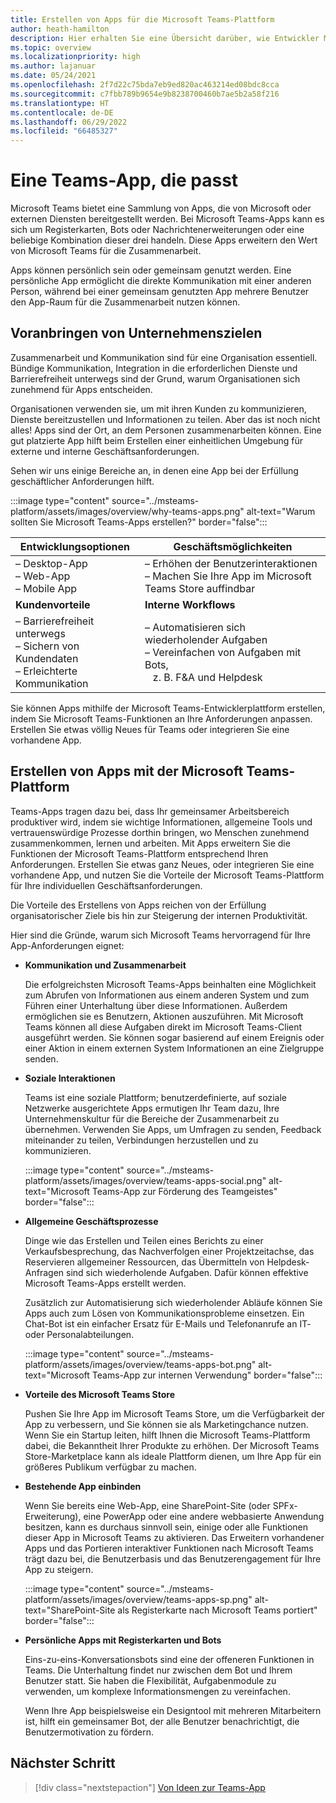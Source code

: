 ```yaml
---
title: Erstellen von Apps für die Microsoft Teams-Plattform
author: heath-hamilton
description: Hier erhalten Sie eine Übersicht darüber, wie Entwickler Microsoft Teams-Features mit benutzerdefinierten Apps erweitern können.
ms.topic: overview
ms.localizationpriority: high
ms.author: lajanuar
ms.date: 05/24/2021
ms.openlocfilehash: 2f7d22c75bda7eb9ed820ac463214ed08bdc8cca
ms.sourcegitcommit: c7fbb789b9654e9b8238700460b7ae5b2a58f216
ms.translationtype: HT
ms.contentlocale: de-DE
ms.lasthandoff: 06/29/2022
ms.locfileid: "66485327"
---
```

# <a name="teams-app-that-fits"></a>Eine Teams-App, die passt

Microsoft Teams bietet eine Sammlung von Apps, die von Microsoft oder externen Diensten bereitgestellt werden. Bei Microsoft Teams-Apps kann es sich um Registerkarten, Bots oder Nachrichtenerweiterungen oder eine beliebige Kombination dieser drei handeln. Diese Apps erweitern den Wert von Microsoft Teams für die Zusammenarbeit.

Apps können persönlich sein oder gemeinsam genutzt werden. Eine persönliche App ermöglicht die direkte Kommunikation mit einer anderen Person, während bei einer gemeinsam genutzten App mehrere Benutzer den App-Raum für die Zusammenarbeit nutzen können.

## <a name="driving-organizational-goals"></a>Voranbringen von Unternehmenszielen

Zusammenarbeit und Kommunikation sind für eine Organisation essentiell. Bündige Kommunikation, Integration in die erforderlichen Dienste und Barrierefreiheit unterwegs sind der Grund, warum Organisationen sich zunehmend für Apps entscheiden.

Organisationen verwenden sie, um mit ihren Kunden zu kommunizieren, Dienste bereitzustellen und Informationen zu teilen. Aber das ist noch nicht alles! Apps sind der Ort, an dem Personen zusammenarbeiten können. Eine gut platzierte App hilft beim Erstellen einer einheitlichen Umgebung für externe und interne Geschäftsanforderungen.

Sehen wir uns einige Bereiche an, in denen eine App bei der Erfüllung geschäftlicher Anforderungen hilft.

:::image type="content" source="../msteams-platform/assets/images/overview/why-teams-apps.png" alt-text="Warum sollten Sie Microsoft Teams-Apps erstellen?" border="false":::

| **Entwicklungsoptionen** | **Geschäftsmöglichkeiten** |
| --- | --- |
| – Desktop-App <br> – Web-App <br> – Mobile App | – Erhöhen der Benutzerinteraktionen <br> – Machen Sie Ihre App im Microsoft Teams Store auffindbar |
| **Kundenvorteile** | **Interne Workflows** |
| – Barrierefreiheit unterwegs <br> – Sichern von Kundendaten <br> – Erleichterte Kommunikation | – Automatisieren sich wiederholender Aufgaben <br> – Vereinfachen von Aufgaben mit Bots, <br> &nbsp;&nbsp; z. B. F&A und Helpdesk |

Sie können Apps mithilfe der Microsoft Teams-Entwicklerplattform erstellen, indem Sie Microsoft Teams-Funktionen an Ihre Anforderungen anpassen. Erstellen Sie etwas völlig Neues für Teams oder integrieren Sie eine vorhandene App.

## <a name="build-apps-with-microsoft-teams-platform"></a>Erstellen von Apps mit der Microsoft Teams-Plattform

Teams-Apps tragen dazu bei, dass Ihr gemeinsamer Arbeitsbereich produktiver wird, indem sie wichtige Informationen, allgemeine Tools und vertrauenswürdige Prozesse dorthin bringen, wo Menschen zunehmend zusammenkommen, lernen und arbeiten. Mit Apps erweitern Sie die Funktionen der Microsoft Teams-Plattform entsprechend Ihren Anforderungen. Erstellen Sie etwas ganz Neues, oder integrieren Sie eine vorhandene App, und nutzen Sie die Vorteile der Microsoft Teams-Plattform für Ihre individuellen Geschäftsanforderungen.

Die Vorteile des Erstellens von Apps reichen von der Erfüllung organisatorischer Ziele bis hin zur Steigerung der internen Produktivität.

Hier sind die Gründe, warum sich Microsoft Teams hervorragend für Ihre App-Anforderungen eignet:

- **Kommunikation und Zusammenarbeit**

    Die erfolgreichsten Microsoft Teams-Apps beinhalten eine Möglichkeit zum Abrufen von Informationen aus einem anderen System und zum Führen einer Unterhaltung über diese Informationen. Außerdem ermöglichen sie es Benutzern, Aktionen auszuführen. Mit Microsoft Teams können all diese Aufgaben direkt im Microsoft Teams-Client ausgeführt werden. Sie können sogar basierend auf einem Ereignis oder einer Aktion in einem externen System Informationen an eine Zielgruppe senden.

- **Soziale Interaktionen**

    Teams ist eine soziale Plattform; benutzerdefinierte, auf soziale Netzwerke ausgerichtete Apps ermutigen Ihr Team dazu, Ihre Unternehmenskultur für die Bereiche der Zusammenarbeit zu übernehmen. Verwenden Sie Apps, um Umfragen zu senden, Feedback miteinander zu teilen, Verbindungen herzustellen und zu kommunizieren.

    :::image type="content" source="../msteams-platform/assets/images/overview/teams-apps-social.png" alt-text="Microsoft Teams-App zur Förderung des Teamgeistes" border="false":::

- **Allgemeine Geschäftsprozesse**

    Dinge wie das Erstellen und Teilen eines Berichts zu einer Verkaufsbesprechung, das Nachverfolgen einer Projektzeitachse, das Reservieren allgemeiner Ressourcen, das Übermitteln von Helpdesk-Anfragen sind sich wiederholende Aufgaben. Dafür können effektive Microsoft Teams-Apps erstellt werden.

    Zusätzlich zur Automatisierung sich wiederholender Abläufe können Sie Apps auch zum Lösen von Kommunikationsprobleme einsetzen. Ein Chat-Bot ist ein einfacher Ersatz für E-Mails und Telefonanrufe an IT- oder Personalabteilungen.

    :::image type="content" source="../msteams-platform/assets/images/overview/teams-apps-bot.png" alt-text="Microsoft Teams-App zur internen Verwendung" border="false":::

- **Vorteile des Microsoft Teams Store**

    Pushen Sie Ihre App im Microsoft Teams Store, um die Verfügbarkeit der App zu verbessern, und Sie können sie als Marketingchance nutzen. Wenn Sie ein Startup leiten, hilft Ihnen die Microsoft Teams-Plattform dabei, die Bekanntheit Ihrer Produkte zu erhöhen. Der Microsoft Teams Store-Marketplace kann als ideale Plattform dienen, um Ihre App für ein größeres Publikum verfügbar zu machen.

- **Bestehende App einbinden**

    Wenn Sie bereits eine Web-App, eine SharePoint-Site (oder SPFx-Erweiterung), eine PowerApp oder eine andere webbasierte Anwendung besitzen, kann es durchaus sinnvoll sein, einige oder alle Funktionen dieser App in Microsoft Teams zu aktivieren. Das Erweitern vorhandener Apps und das Portieren interaktiver Funktionen nach Microsoft Teams trägt dazu bei, die Benutzerbasis und das Benutzerengagement für Ihre App zu steigern.

    :::image type="content" source="../msteams-platform/assets/images/overview/teams-apps-sp.png" alt-text="SharePoint-Site als Registerkarte nach Microsoft Teams portiert" border="false":::

- **Persönliche Apps mit Registerkarten und Bots**

    Eins-zu-eins-Konversationsbots sind eine der offeneren Funktionen in Teams. Die Unterhaltung findet nur zwischen dem Bot und Ihrem Benutzer statt. Sie haben die Flexibilität, Aufgabenmodule zu verwenden, um komplexe Informationsmengen zu vereinfachen.

    Wenn Ihre App beispielsweise ein Designtool mit mehreren Mitarbeitern ist, hilft ein gemeinsamer Bot, der alle Benutzer benachrichtigt, die Benutzermotivation zu fördern.

## <a name="next-step"></a>Nächster Schritt

> [!div class="nextstepaction"]
> [Von Ideen zur Teams-App](overview-story.md)
